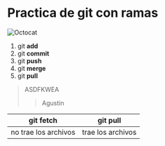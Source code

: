 # Practica de git con ramas
![Octocat](https://avatars.githubusercontent.com/u/583231?v=4)

 1. git **add**
 2. git **commit**
 3. git **push**
 4. git **merge**
 5. git **pull**
 > ASDFKWEA
 > > Agustin
 
|git fetch| git pull |
|--|--|
| no trae los archivos | trae los archivos |
